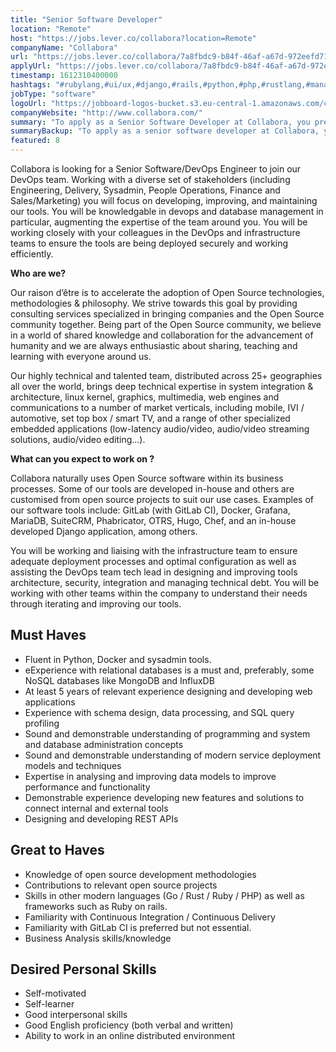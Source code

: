 ```yaml
---
title: "Senior Software Developer"
location: "Remote"
host: "https://jobs.lever.co/collabora?location=Remote"
companyName: "Collabora"
url: "https://jobs.lever.co/collabora/7a8fbdc9-b84f-46af-a67d-972eefd711dc"
applyUrl: "https://jobs.lever.co/collabora/7a8fbdc9-b84f-46af-a67d-972eefd711dc/apply"
timestamp: 1612310400000
hashtags: "#rubylang,#ui/ux,#django,#rails,#python,#php,#rustlang,#management,#docker,#marketing"
jobType: "software"
logoUrl: "https://jobboard-logos-bucket.s3.eu-central-1.amazonaws.com/collabora"
companyWebsite: "http://www.collabora.com/"
summary: "To apply as a Senior Software Developer at Collabora, you preferably need to have 5 years of relevant experience designing and developing web applications."
summaryBackup: "To apply as a senior software developer at Collabora, you preferably need to have some knowledge of: #rubylang, #ui/ux, #django."
featured: 8
---
```


Collabora is looking for a Senior Software/DevOps Engineer to join our DevOps team. Working with a diverse set of stakeholders (including Engineering, Delivery, Sysadmin, People Operations, Finance and Sales/Marketing) you will focus on developing, improving, and maintaining our tools. You will be knowledgable in devops and database management in particular, augmenting the expertise of the team around you. You will be working closely with your colleagues in the DevOps and infrastructure teams to ensure the tools are being deployed securely and working efficiently.

**Who are we?**

Our raison d’être is to accelerate the adoption of Open Source technologies, methodologies & philosophy. We strive towards this goal by providing consulting services specialized in bringing companies and the Open Source community together. Being part of the Open Source community, we believe in a world of shared knowledge and collaboration for the advancement of humanity and we are always enthusiastic about sharing, teaching and learning with everyone around us.

Our highly technical and talented team, distributed across 25+ geographies all over the world, brings deep technical expertise in system integration & architecture, linux kernel, graphics, multimedia, web engines and communications to a number of market verticals, including mobile, IVI / automotive, set top box / smart TV, and a range of other specialized embedded applications (low-latency audio/video, audio/video streaming solutions, audio/video editing...).

**What can you expect to work on ?**

Collabora naturally uses Open Source software within its business processes. Some of our tools are developed in-house and others are customised from open source projects to suit our use cases. Examples of our software tools include: GitLab (with GitLab CI), Docker, Grafana, MariaDB, SuiteCRM, Phabricator, OTRS, Hugo, Chef, and an in-house developed Django application, among others.

You will be working and liaising with the infrastructure team to ensure adequate deployment processes and optimal configuration as well as assisting the DevOps team tech lead in designing and improving tools architecture, security, integration and managing technical debt. You will be working with other teams within the company to understand their needs through iterating and improving our tools.

## Must Haves

*   Fluent in Python, Docker and sysadmin tools.
*   eExperience with relational databases is a must and, preferably, some NoSQL databases like MongoDB and InfluxDB
*   At least 5 years of relevant experience designing and developing web applications
*   Experience with schema design, data processing, and SQL query profiling
*   Sound and demonstrable understanding of programming and system and database administration concepts
*   Sound and demonstrable understanding of modern service deployment models and techniques
*   Expertise in analysing and improving data models to improve performance and functionality
*   Demonstrable experience developing new features and solutions to connect internal and external tools
*   Designing and developing REST APIs

## Great to Haves

*   Knowledge of open source development methodologies
*   Contributions to relevant open source projects
*   Skills in other modern languages (Go / Rust / Ruby / PHP) as well as frameworks such as Ruby on rails.
*   Familiarity with Continuous Integration / Continuous Delivery
*   Familiarity with GitLab CI is preferred but not essential.
*   Business Analysis skills/knowledge

## Desired Personal Skills

*   Self-motivated
*   Self-learner
*   Good interpersonal skills
*   Good English proficiency (both verbal and written)
*   Ability to work in an online distributed environment
